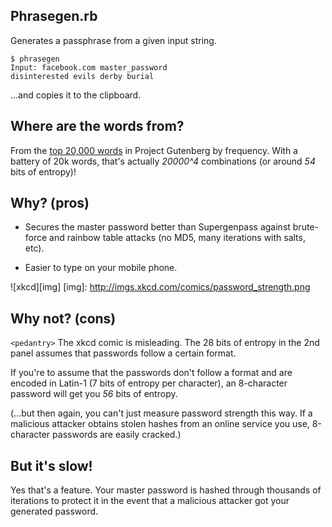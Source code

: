 Phrasegen.rb
------------

Generates a passphrase from a given input string.

    $ phrasegen
    Input: facebook.com master_password
    disinterested evils derby burial

...and copies it to the clipboard.

Where are the words from?
-------------------------

From the [top 20,000 words][words] in Project Gutenberg by frequency. With a 
battery of 20k words, that's actually *20000^4* combinations (or around *54* 
    bits of entropy)!

[words]:http://en.wiktionary.org/wiki/Wiktionary:Frequency_lists#Project_Gutenberg

Why? (pros)
-----------

 * Secures the master password better than Supergenpass against brute-force and
 rainbow table attacks (no MD5, many iterations with salts, etc).

 * Easier to type on your mobile phone.

![xkcd][img]
[img]: http://imgs.xkcd.com/comics/password_strength.png

Why not? (cons)
---------------

`<pedantry>` The xkcd comic is misleading. The 28 bits of entropy in the 2nd 
panel assumes that passwords follow a certain format.

If you're to assume that the passwords don't follow a format and are encoded in 
Latin-1 (7 bits of entropy per character), an 8-character password will get 
you *56* bits of entropy.

(...but then again, you can't just measure password strength this way. If a 
malicious attacker obtains stolen hashes from an online service you use, 
8-character passwords are easily cracked.)

But it's slow!
--------------

Yes that's a feature. Your master password is hashed through thousands of
iterations to protect it in the event that a malicious attacker got your
generated password.
